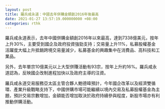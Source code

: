 ```yaml
---
layout: post
title: 羅兵咸永道：中國去年併購金額創2016年後最高
date: 2021-01-27 13:57:19.000000000 +08:00
categories: rthk
---
```


羅兵咸永道表示，去年中國併購金額創2016年以來最高，達到7338億美元，按年上升30%，主要受到國企及政府投資強勁支持；交易量上升11%，私募股權基金活躍度大幅上升抵銷跨境交易量減少，私募基金的興趣集中在消費品、高科技和工業品。

另外，去年單宗10億美元以上大型併賺活動有93宗，按年上升約16%。羅兵咸永道認為，反映國企改制進程加快以及政府主導的注資。

羅兵咸永道交易服務亞太區主管合夥人鮑德暐預計，今年國企改革以及經濟雙循環、產業升級戰略支持下，中國併購市場可能繼續以境內交易及私募股權基金為主題，預計交易宗數增加，金額能否增加取決於政府持續參與程度，新股市場亦有利推動併購活動。
